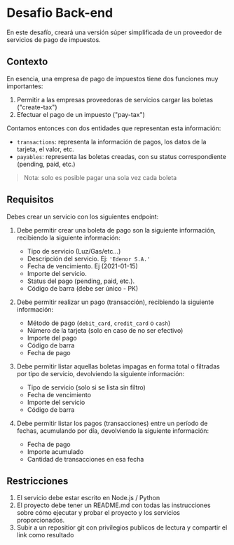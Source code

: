 # Desafio Back-end

En este desafío, creará una versión súper simplificada de un proveedor de servicios de pago de impuestos.

## Contexto

En esencia, una empresa de pago de impuestos tiene dos funciones muy importantes:

1. Permitir a las empresas proveedoras de servicios cargar las boletas ("create-tax")
2. Efectuar el pago de un impuesto ("pay-tax")

Contamos entonces con dos entidades que representan esta información:

* `transactions`: representa la información de pagos, los datos de la tarjeta, el valor, etc.
* `payables`: representa las boletas creadas, con su status correspondiente (pending, paid, etc.)

> Nota: solo es posible pagar una sola vez cada boleta

## Requisitos

Debes crear un servicio con los siguientes endpoint:

1. Debe permitir crear una boleta de pago son la siguiente información, recibiendo la siguiente información:
    * Tipo de servicio (Luz/Gas/etc...)
    * Descripción del servicio. Ej: `'Edenor S.A.'`
    * Fecha de vencimiento. Ej (2021-01-15)
    * Importe del servicio.
    * Status del pago (pending, paid, etc.).
    * Código de barra (debe ser único - PK)

2. Debe permitir realizar un pago (transacción), recibiendo la siguiente información:
    * Método de pago (`debit_card`, `credit_card` o `cash`)
    * Número de la tarjeta (solo en caso de no ser efectivo)
    * Importe del pago
    * Código de barra
    * Fecha de pago

3. Debe permitir listar aquellas boletas impagas en forma total o filtradas por tipo de servicio, devolviendo la siguiente información:
    * Tipo de servicio (solo si se lista sin filtro)
    * Fecha de vencimiento
    * Importe del servicio
    * Código de barra

4. Debe permitir listar los pagos (transacciones) entre un período de fechas, acumulando por día, devolviendo la siguiente información:
    * Fecha de pago
    * Importe acumulado
    * Cantidad de transacciones en esa fecha

## Restricciones

1. El servicio debe estar escrito en Node.js / Python
2. El proyecto debe tener un README.md con todas las instrucciones sobre cómo ejecutar y probar el proyecto y los servicios proporcionados.
3. Subir a un repositior git con privilegios publicos de lectura y compartir el link como resultado
